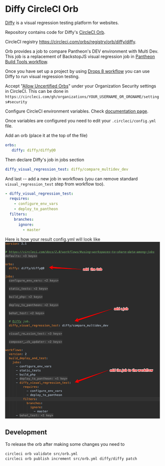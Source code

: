 # Diffy CircleCI Orb

[Diffy](https://diffy.website) is a visual regression testing platform for websites.


Repository contains code for Diffy's [CircleCI Orb](https://circleci.com/docs/2.0/orb-intro/).

CircleCI registry https://circleci.com/orbs/registry/orb/diffy/diffy.

Orb provides a job to compare Pantheon's DEV environment with Multi Dev. This job is a replacement of
BackstopJS visual regression job in [Pantheon Build Tools workflow](https://pantheon.io/docs/guides/build-tools). 

Once you have set up a project by using [Drops 8 workflow](https://github.com/pantheon-systems/example-drops-8-composer) you can use
Diffy to run visual regression testing.

Accept "[Allow Uncertified Orbs](https://circleci.com/docs/2.0/orbs-faq/#using-3rd-party-orbs)" under your Organization Security settings in CircleCI.
This can be done in `https://circleci.com/gh/organizations/YOUR_USERNAME_OR_ORGNAME/settings#security`

Configure CircleCI environment variables. Check [documentation page](https://diffy.website/documentation/pantheon-build-tools).

Once variables are configured you need to edit your `.circleci/config.yml` file.

Add an orb (place it at the top of the file)
```yaml
orbs:
   diffy: diffy/diffy@0
```

Then declare Diffy's job in jobs section
```yaml
diffy_visual_regression_test: diffy/compare_multidev_dev
```

And last -- add a new job in workflows (you can remove standard `visual_regression_test` step from workflow too).

```yaml
- diffy_visual_regression_test:
  requires:
    - configure_env_vars
    - deploy_to_pantheon
  filters:
    branches:
      ignore:
        - master
```

Here is how your result config.yml will look like
![Diffy CircleCI add custom Orb](img/diffy-orb-drops-8-build-tools.png)

## Development

To release the orb after making some changes you need to
```
circleci orb validate src/orb.yml
circleci orb publish increment src/orb.yml diffy/diffy patch
```